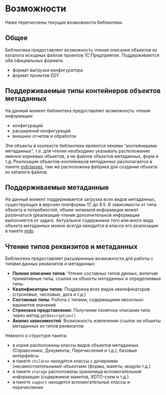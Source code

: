 # Возможности

Ниже перечислены текущие возможности библиотеки.

## Общее

Библиотека предоставляет возможность чтения описания объектов из каталога исходных файлов проектов 1С:Предприятие. Поддерживаются оба официальных формата:

- формат выгрузки конфигуратора
- формат проектов EDT

## Поддерживаемые типы контейнеров объектов метаданных

На данный момент библиотека предоставляет возможность чтения информации:

- конфигураций
- расширений конфигураций
- внешних отчетов и обработок

Эти объекты в контексте библиотеки являются некими "контейнерами метаданных", т.е. для чтения необходимо указывать расположение именно корневых объектов, а не файлов объектов метаданных, форм и т.д.
Реализация объектов-контейнеров метаданных располагается в пакете [mdclasses](com.github._1c_syntax.bsl.mdclasses), там же расположена фабрика для создания объекта из каталога файлов.

## Поддерживаемые метаданные

На данный момент поддерживается загрузка всех видов метаданных, существующих в версиях платформы 1С до 8.5. В зависимости от типа объекта и потребностей, объем читаемой информации может различаться (реализация чтения дополнительной информации выполняется от задач).
Актуальное содержимое того или иного вида объекта метаданных можно всегда находится в классе его реализации в пакете [mdo](com.github._1c_syntax.bsl.mdo).

## Чтение типов реквизитов и метаданных

Библиотека предоставляет расширенные возможности для работы с типами данных реквизитов и метаданных:

- **Полное описание типов**: Чтение составных типов данных, включая примитивные типы, ссылки на объекты метаданных и определяемые типы
- **Квалификаторы типов**: Поддержка всех видов квалификаторов (строковые, числовые, дата и т.д.)
- **Составные типы**: Работа с типами, содержащими несколько вариантов значений
- **Строковое представление**: Получение понятное описания типа через метод `getDescription()`
- **Анализ зависимостей**: Возможность извлечения ссылок на объекты метаданных из типов реквизитов

Немного о структуре пакета:

- в корне расположены классы видов объектов метаданных (Справочники, Документы, Перечисления и т.д.), базовые интерфейсы
- в пакете `children` находятся классы с дочерними (несамостоятельными) объектами (формы, макеты, модули т.д.)
- в пакете `storage` расположены хранилища вспомогательной информации (содержимое макетов, XDTO-схем и т.д.)
- в пакете `support` находятся вспомогательные классы и перечисления
